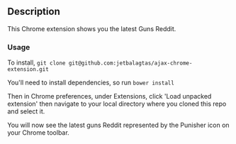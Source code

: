 ## Description

This Chrome extension shows you the latest Guns Reddit.

### Usage

To install, ```git clone git@github.com:jetbalagtas/ajax-chrome-extension.git```

You'll need to install dependencies, so run ```bower install```

Then in Chrome preferences, under Extensions, click 'Load unpacked extension' then navigate to your local directory where you cloned this repo and select it.

You will now see the latest guns Reddit represented by the Punisher icon on your Chrome toolbar.
